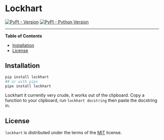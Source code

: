 # Lockhart

[![PyPI - Version](https://img.shields.io/pypi/v/lockhart.svg)](https://pypi.org/project/lockhart)
[![PyPI - Python Version](https://img.shields.io/pypi/pyversions/lockhart.svg)](https://pypi.org/project/lockhart)

---

**Table of Contents**

- [Installation](#installation)
- [License](#license)

## Installation

```bash
pip install lockhart
## or with pipx
pipx install lockhart
```

Lockhart it currently very crude, it works out of the clipboard. Copy a
function to your clipboard, run `lockhart docstring` then paste the docstring
in.

## License

`lockhart` is distributed under the terms of the
[MIT](https://spdx.org/licenses/MIT.html) license.

